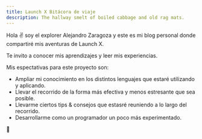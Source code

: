 ```yaml
---
title: Launch X Bitácora de viaje
description: The hallway smelt of boiled cabbage and old rag mats.
---
```


Hola ✌️  soy el explorer Alejandro Zaragoza y este es mi blog personal donde compartiré mis aventuras de Launch X.

Te invito a conocer mis aprendizajes y leer mis experiencias.

Mis espectativas para este proyecto son:

- Ampliar mi conocimiento en los distintos lenguajes que estaré utilizando y aplicando.
- Llevar el recorrido de la forma más efectiva y menos estresante que sea posible.
- Llevarme ciertos tips & consejos que estasré reuniendo a lo largo del recorrido.
- Desarrollarme como un programador un poco más experimentado.


🚀
